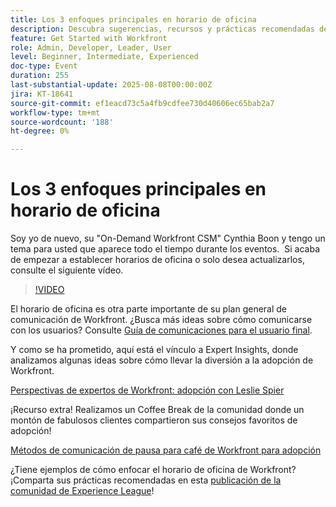 ```yaml
---
title: Los 3 enfoques principales en horario de oficina
description: Descubra sugerencias, recursos y prácticas recomendadas de la comunidad para ejecutar Horario de oficina de Adobe Workfront efectivo y aumentar la adopción y la participación.
feature: Get Started with Workfront
role: Admin, Developer, Leader, User
level: Beginner, Intermediate, Experienced
doc-type: Event
duration: 255
last-substantial-update: 2025-08-08T00:00:00Z
jira: KT-18641
source-git-commit: ef1eacd73c5a4fb9cdfee730d40606ec65bab2a7
workflow-type: tm+mt
source-wordcount: '188'
ht-degree: 0%

---
```



# Los 3 enfoques principales en horario de oficina

Soy yo de nuevo, su &quot;On-Demand Workfront CSM&quot; Cynthia Boon y tengo un tema para usted que aparece todo el tiempo durante los eventos.  Si acaba de empezar a establecer horarios de oficina o solo desea actualizarlos, consulte el siguiente vídeo. 

>[!VIDEO](https://video.tv.adobe.com/v/3470053/?learn=on&enablevpops)

El horario de oficina es otra parte importante de su plan general de comunicación de Workfront. ¿Busca más ideas sobre cómo comunicarse con los usuarios? Consulte [Guía de comunicaciones para el usuario final](https://experienceleaguecommunities.adobe.com/t5/workfront-blogs/introducing-the-end-user-communications-cookbook/ba-p/607439).

Y como se ha prometido, aquí está el vínculo a Expert Insights, donde analizamos algunas ideas sobre cómo llevar la diversión a la adopción de Workfront. 

[Perspectivas de expertos de Workfront: adopción con Leslie Spier](https://experienceleaguecommunities.adobe.com/t5/workfront-discussions/video-august-2023-workfront-expert-insights-adoption-with-leslie/m-p/613314#M2588)

¡Recurso extra! Realizamos un Coffee Break de la comunidad donde un montón de fabulosos clientes compartieron sus consejos favoritos de adopción! 

[Métodos de comunicación de pausa para café de Workfront para adopción](https://experienceleaguecommunities.adobe.com/t5/workfront-events/workfront-coffee-break-10-26-8-30am-9-30am-pdt-communication/ev-p/621879)

¿Tiene ejemplos de cómo enfocar el horario de oficina de Workfront? ¡Comparta sus prácticas recomendadas en esta [publicación de la comunidad de Experience League](https://experienceleaguecommunities.adobe.com/t5/workfront-discussions/video-top-3-approaches-to-office-hours/td-p/713391)!



